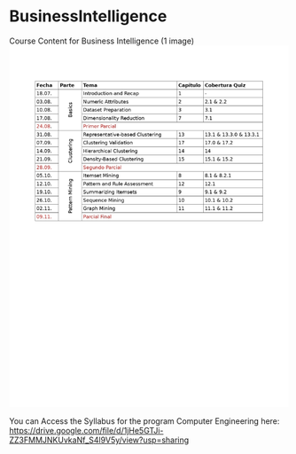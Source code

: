 # BusinessIntelligence
Course Content for Business Intelligence (1 image)
![Course Program for Business Intelligence](Course_Program_Business_Intelligence.jpg)

You can Access the Syllabus for the program Computer Engineering here: https://drive.google.com/file/d/1jHe5GTJi-ZZ3FMMJNKUvkaNf_S4l9V5y/view?usp=sharing
